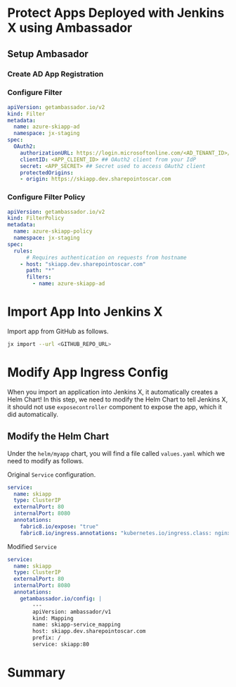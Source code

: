 # Protect Apps Deployed with Jenkins X using Ambassador


## Setup Ambasador

### Create AD App Registration

### Configure Filter

```yaml 
apiVersion: getambassador.io/v2
kind: Filter
metadata:
  name: azure-skiapp-ad
  namespace: jx-staging
spec:
  OAuth2:
    authorizationURL: https://login.microsoftonline.com/<AD_TENANT_ID>/v2.0  ## URL where Ambassador Edge Stack can find OAuth2 descriptor
    clientID: <APP_CLIENT_ID> ## OAuth2 client from your IdP
    secret: <APP_SECRET> ## Secret used to access OAuth2 client
    protectedOrigins:
    - origin: https://skiapp.dev.sharepointoscar.com

```
### Configure Filter Policy

```yaml
apiVersion: getambassador.io/v2
kind: FilterPolicy
metadata:
  name: azure-skiapp-policy
  namespace: jx-staging
spec:
  rules:
      # Requires authentication on requests from hostname
    - host: "skiapp.dev.sharepointoscar.com"
      path: "*"
      filters:
        - name: azure-skiapp-ad
```

# Import App Into Jenkins X
Import app from GitHub as follows.

```bash
jx import --url <GITHUB_REPO_URL>
```

# Modify App Ingress Config
When you import an application into Jenkins X, it automatically creates a Helm Chart!  In this step, we need to modify the Helm Chart to tell Jenkins X, it should not use `exposecontroller` component to expose the app, which it did automatically.

## Modify the Helm Chart
Under the `helm/myapp` chart, you will find a file called `values.yaml` which we need to modify as follows.

Original `Service` configuration.

```yaml
service:
  name: skiapp
  type: ClusterIP
  externalPort: 80
  internalPort: 8080
  annotations:
    fabric8.io/expose: "true"
    fabric8.io/ingress.annotations: "kubernetes.io/ingress.class: nginx"
```

Modified `Service`

```yaml
service:
  name: skiapp
  type: ClusterIP
  externalPort: 80
  internalPort: 8080
  annotations:
    getambassador.io/config: |
        ---
        apiVersion: ambassador/v1
        kind: Mapping
        name: skiapp-service_mapping
        host: skiapp.dev.sharepointoscar.com
        prefix: /
        service: skiapp:80
```

# Summary


